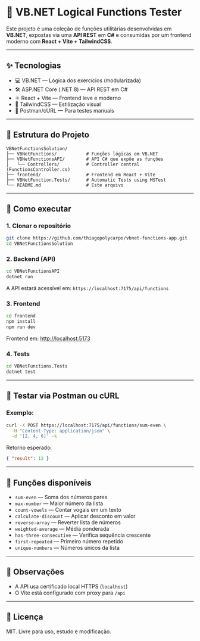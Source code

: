 # 🧠 VB.NET Logical Functions Tester

Este projeto é uma coleção de funções utilitárias desenvolvidas em **VB.NET**, expostas via uma **API REST** em **C#** e consumidas por um frontend moderno com **React + Vite + TailwindCSS**.

---

## ✨ Tecnologias

- 💻 VB.NET — Lógica dos exercícios (modularizada)
- 🛠️ ASP.NET Core (.NET 8) — API REST em C#
- ⚛️ React + Vite — Frontend leve e moderno
- 🎨 TailwindCSS — Estilização visual
- 🧪 Postman/cURL — Para testes manuais

---

## 📁 Estrutura do Projeto

```
VBNetFunctionsSolution/
├── VBNetFunctions/           # Funções lógicas em VB.NET
├── VBNetFunctionsAPI/        # API C# que expõe as funções
│   └── Controllers/          # Controller central (FunctionsController.cs)
├── frontend/                 # Frontend em React + Vite
├── VBNetFunction.Tests/      # Automatic Tests using MSTest
└── README.md                 # Este arquivo
```

---

## 🚀 Como executar

### 1. Clonar o repositório
```bash
git clone https://github.com/thiagopolycarpo/vbnet-functions-app.git
cd VBNetFunctionsSolution
```

### 2. Backend (API)
```bash
cd VBNetFunctionsAPI
dotnet run
```

A API estará acessível em: `https://localhost:7175/api/functions`

### 3. Frontend
```bash
cd frontend
npm install
npm run dev
```

Frontend em: [http://localhost:5173](http://localhost:5173)


### 4. Tests
```bash
cd VBNetFunctions.Tests
dotnet test
```
---

## 🧪 Testar via Postman ou cURL

### Exemplo:
```bash
curl -X POST https://localhost:7175/api/functions/sum-even \
  -H "Content-Type: application/json" \
  -d '[2, 4, 6]' -k
```

Retorno esperado:
```json
{ "result": 12 }
```

---

## 🧩 Funções disponíveis

- `sum-even` — Soma dos números pares
- `max-number` — Maior número da lista
- `count-vowels` — Contar vogais em um texto
- `calculate-discount` — Aplicar desconto em valor
- `reverse-array` — Reverter lista de números
- `weighted-average` — Média ponderada
- `has-three-consecutive` — Verifica sequência crescente
- `first-repeated` — Primeiro número repetido
- `unique-numbers` — Números únicos da lista

---

## 📌 Observações

- A API usa certificado local HTTPS (`localhost`)
- O Vite está configurado com proxy para `/api`

---

## 📄 Licença

MIT. Livre para uso, estudo e modificação.
